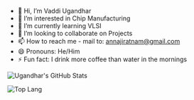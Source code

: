 - 👋 Hi, I’m Vaddi Ugandhar 
- 👀 I’m interested in Chip Manufacturing 
- 🌱 I’m currently learning VLSI
- 💞️ I’m looking to collaborate on Projects 
- 📫 How to reach me - mail to: annajiratnam@gmail.com
- 😄 Pronouns: He/Him
- ⚡ Fun fact: I drink more coffee than water in the mornings

![Ugandhar's GitHub Stats](https://github-readme-stats.vercel.app/api?username=uga961&show_icons=true&theme=radical)


![Top Lang](https://github-readme-stats.vercel.app/api/top-langs/?username=uga961&layout=compact&theme=radical)

<!---
uga961/uga961 is a ✨ special ✨ repository because its `README.md` (this file) appears on your GitHub profile.
You can click the Preview link to take a look at your changes.
--->
